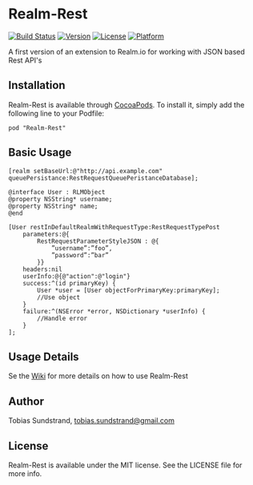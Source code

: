 # Realm-Rest

[![Build Status](https://travis-ci.org/laptobbe/Realm-Rest.svg?branch=master)](https://travis-ci.org/laptobbe/Realm-Rest)
[![Version](https://img.shields.io/cocoapods/v/Realm-Rest.svg?style=flat)](http://cocoadocs.org/docsets/Realm-Rest)
[![License](https://img.shields.io/cocoapods/l/Realm-Rest.svg?style=flat)](http://cocoadocs.org/docsets/Realm-Rest)
[![Platform](https://img.shields.io/cocoapods/p/Realm-Rest.svg?style=flat)](http://cocoadocs.org/docsets/Realm-Rest)

A first version of an extension to Realm.io for working with JSON based Rest API's

## Installation

Realm-Rest is available through [CocoaPods](http://cocoapods.org). To install
it, simply add the following line to your Podfile:

    pod "Realm-Rest"

## Basic Usage

``` objc
[realm setBaseUrl:@"http://api.example.com" queuePersistance:RestRequestQueuePeristanceDatabase];

@interface User : RLMObject
@property NSString* username;
@property NSString* name;
@end

[User restInDefaultRealmWithRequestType:RestRequestTypePost
	parameters:@{
		RestRequestParameterStyleJSON : @{
			”username”:”foo”,
			”password”:”bar”
		}}
	headers:nil
	userInfo:@{@"action":@"login"}
	success:^(id primaryKey) {
    	User *user = [User objectForPrimaryKey:primaryKey];
    	//Use object
	}
	failure:^(NSError *error, NSDictionary *userInfo) {
		//Handle error
	}
];

```

## Usage Details

Se the [Wiki](https://github.com/laptobbe/Realm-Rest/wiki/Usage) for more details on how to use Realm-Rest

## Author

Tobias Sundstrand, tobias.sundstrand@gmail.com

## License

Realm-Rest is available under the MIT license. See the LICENSE file for more info.

